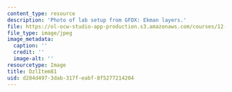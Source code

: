 ```yaml
---
content_type: resource
description: 'Photo of lab setup from GFDX: Ekman layers.'
file: https://ol-ocw-studio-app-production.s3.amazonaws.com/courses/12-003-atmosphere-ocean-and-climate-dynamics-fall-2008/d284d4973dab317feabf8f5277214204_DzlItem81.jpg
file_type: image/jpeg
image_metadata:
  caption: ''
  credit: ''
  image-alt: ''
resourcetype: Image
title: DzlItem81
uid: d284d497-3dab-317f-eabf-8f5277214204
---
```

